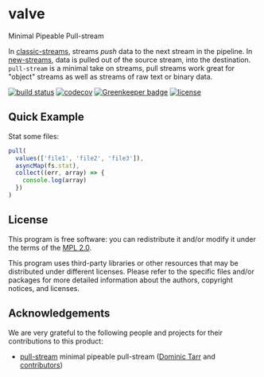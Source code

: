 # valve

Minimal Pipeable Pull-stream

In
[classic-streams](https://github.com/nodejs/node-v0.x-archive/blob/v0.8/doc/api/stream.markdown),
streams _push_ data to the next stream in the pipeline. In
[new-streams](https://github.com/nodejs/node-v0.x-archive/blob/v0.10/doc/api/stream.markdown),
data is pulled out of the source stream, into the destination.  `pull-stream`
is a minimal take on streams, pull streams work great for "object" streams as
well as streams of raw text or binary data.

[![build status](https://travis-ci.org/escapace/valve.svg?branch=master)](https://travis-ci.org/escapace/valve)
[![codecov](https://codecov.io/gh/escapace/valve/branch/master/graph/badge.svg)](https://codecov.io/gh/escapace/valve)
[![Greenkeeper badge](https://badges.greenkeeper.io/escapace/valve.svg)](https://greenkeeper.io/)
[![license](https://img.shields.io/badge/license-Mozilla%20Public%20License%20Version%202.0-blue.svg)]()

## Quick Example

Stat some files:

```js
pull(
  values(['file1', 'file2', 'file3']),
  asyncMap(fs.stat),
  collect((err, array) => {
    console.log(array)
  })
)
```

## License

This program is free software: you can redistribute it and/or modify it under
the terms of the [MPL 2.0](/LICENSE).

This program uses third-party libraries or other resources that may be
distributed under different licenses. Please refer to the specific files and/or
packages for more detailed information about the authors, copyright notices,
and licenses.

## Acknowledgements

We are very grateful to the following people and projects for their
contributions to this product:

* [pull-stream](https://github.com/pull-stream/pull-stream) minimal pipeable pull-stream ([Dominic Tarr](https://github.com/dominictarr) and [contributors](https://github.com/pull-stream/pull-stream/graphs/contributors))
